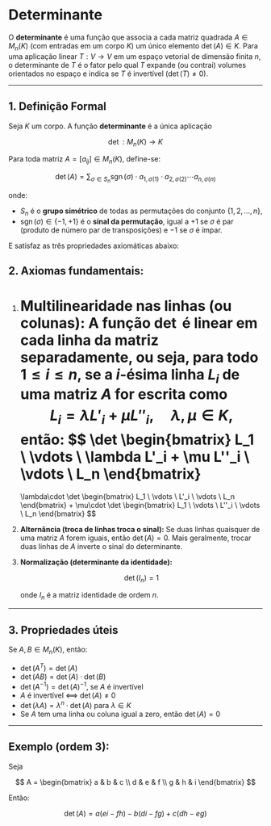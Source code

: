 # Determinante

O **determinante** é uma função que associa a cada matriz quadrada $A \in M_n(K)$ (com entradas em um corpo $K$) um único elemento $\det(A) \in K$. Para uma aplicação linear $T:V\to V$ em um espaço vetorial de dimensão finita $n$, o determinante de $T$ é o fator pelo qual $T$ expande (ou contrai) volumes orientados no espaço e indica se $T$ é invertível ($\det(T)\neq0$).

---

## 1. Definição Formal

Seja $K$ um corpo. A função **determinante** é a única aplicação

$$
\det : M_n(K) \to K
$$

Para toda matriz $A = [a_{ij}] \in M_n(K)$, define-se:

$$
\det(A) = \sum_{\sigma \in S_n} \operatorname{sgn}(\sigma) \cdot a_{1,\sigma(1)} \cdot a_{2,\sigma(2)} \cdots a_{n,\sigma(n)}
$$

onde:

* $S_n$ é o **grupo simétrico** de todas as permutações do conjunto $\{1,2,\dots,n\}$,
* $\operatorname{sgn}(\sigma) \in \{-1, +1\}$ é o **sinal da permutação**, igual a $+1$ se $\sigma$ é par (produto de número par de transposições) e $-1$ se $\sigma$ é ímpar.

E satisfaz as três propriedades axiomáticas abaixo:

## 2. Axiomas fundamentais:

1. **Multilinearidade nas linhas (ou colunas):**
   A função $\det$ é **linear em cada linha** da matriz separadamente, ou seja, para todo $1 \leq i \leq n$, se a $i$-ésima linha $L_i$ de uma matriz $A$ for escrita como
   $$
   L_i = \lambda L'_i + \mu L''_i,\quad \lambda, \mu \in K,
   $$
   então:
   $$
   \det
   \begin{bmatrix}
   L_1 \\ \vdots \\ \lambda L'_i + \mu L''_i \\ \vdots \\ L_n
   \end{bmatrix}
   =
   \lambda\cdot \det
   \begin{bmatrix}
   L_1 \\ \vdots \\ L'_i \\ \vdots \\ L_n
   \end{bmatrix}
   +
   \mu\cdot \det
   \begin{bmatrix}
   L_1 \\ \vdots \\ L''_i \\ \vdots \\ L_n
   \end{bmatrix}
   $$

2. **Alternância (troca de linhas troca o sinal):**
   Se duas linhas quaisquer de uma matriz $A$ forem iguais, então $\det(A) = 0$.
   Mais geralmente, trocar duas linhas de $A$ inverte o sinal do determinante.

3. **Normalização (determinante da identidade):**

   $$
   \det(I_n) = 1
   $$

   onde $I_n$ é a matriz identidade de ordem $n$.

---

## 3. Propriedades úteis

Se $A, B \in M_n(K)$, então:

* $\det(A^T) = \det(A)$
* $\det(AB) = \det(A)\cdot\det(B)$
* $\det(A^{-1}) = \det(A)^{-1}$, se $A$ é invertível
* $A$ é invertível ⟺ $\det(A) \ne 0$
* $\det(\lambda A) = \lambda^n \cdot \det(A)$ para $\lambda \in K$
* Se $A$ tem uma linha ou coluna igual a zero, então $\det(A) = 0$

---

## Exemplo (ordem 3):

Seja

$$
A =
\begin{bmatrix}
a & b & c \\
d & e & f \\
g & h & i
\end{bmatrix}
$$

Então:

$$
\det(A) =
a(ei - fh) - b(di - fg) + c(dh - eg)
$$
